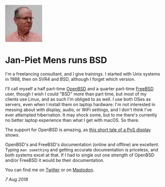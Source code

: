 <p><a href="/" alt="avatar" title="home page"><img src="jpmens.jpeg" class="w3"></a></p>

# Jan-Piet Mens runs BSD

I'm a freelancing consultant, and I give trainings. I started with
Unix systems in 1988, then on SVR4 and BSD, although I forget which
version.

I'll call myself a half part-time [OpenBSD] and a quarter part-time
[FreeBSD] user, though I wish I could "BSD" more than part time, but
most of my clients use Linux, and as such I'm obliged to as well.
I use both OSes as servers, even when I install them on laptop
hardware: I'm not interested in messing about with display, audio,
or WiFi settings, and I don't think I've ever attempted hibernation.
It may shock some, but to me there's currently no better laptop
experience than what I get with macOS. So there.

The support for OpenBSD is amazing, as [this short tale of a PoS
display][pos] shows.

OpenBSD's and FreeBSD's documentation (online and offline) are
excellent. Typing `man something` and getting accurate documentation
is priceless, and both systems excel at that. If I had to single
out one strength of OpenBSD and/or FreeBSD it would be their
documentation.

You can find me on [Twitter](https://twitter.com/jpmens) or
on [Mastodon](https://mastodon.social/@jpmens).

_7 Aug 2018_

[pos]: https://jpmens.net/2018/06/19/on-a-pos-pole-display-and-an-open-source-os/
[OpenBSD]: https://www.openbsd.org
[FreeBSD]: https://www.freebsd.org
